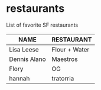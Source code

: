 # restaurants
List of favorite SF restaurants

 NAME | RESTAURANT 
---|---
Lisa Leese | Flour + Water
Dennis Alano | Maestros
Flory | OG
hannah | tratorria
